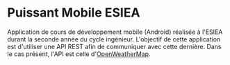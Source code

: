 # Puissant Mobile ESIEA

Application de cours de développement mobile (Android) réalisée à l'ESIEA durant la seconde année du cycle ingénieur.
L'objectif de cette application est d'utiliser une API REST afin de communiquer avec cette dernière. Dans le cas présent, l'API est celle d'[OpenWeatherMap](https://openweathermap.org/).
